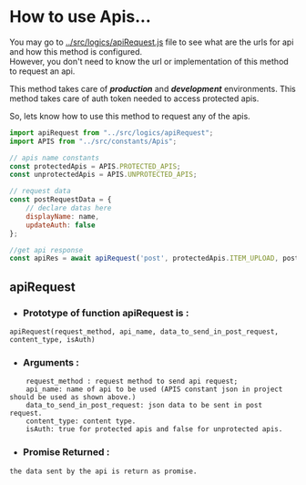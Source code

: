 # How to use Apis...

You may go to [../src/logics/apiRequest.js](../src/logics/apiRequest.js) file to see what are the urls for api and how this method is configured.  
However, you don't need to know the url or implementation of this method to request an api.

This method takes care of **_production_** and **_development_** environments.
This method takes care of auth token needed to access protected apis.

So, lets know how to use this method to request any of the apis.

```javascript
import apiRequest from "../src/logics/apiRequest";
import APIS from "../src/constants/Apis";

// apis name constants
const protectedApis = APIS.PROTECTED_APIS;
const unprotectedApis = APIS.UNPROTECTED_APIS;

// request data
const postRequestData = {
    // declare datas here
    displayName: name,
    updateAuth: false
};

//get api response
const apiRes = await apiRequest('post', protectedApis.ITEM_UPLOAD, postRequestData, 'json', true)
```  
## apiRequest
- ### **Prototype of function apiRequest is :**  
`
apiRequest(request_method, api_name, data_to_send_in_post_request, content_type, isAuth)
`

- ### **Arguments** :  
```
    request_method : request method to send api request;  
    api_name: name of api to be used (APIS constant json in project should be used as shown above.)
    data_to_send_in_post_request: json data to be sent in post request.
    content_type: content type.
    isAuth: true for protected apis and false for unprotected apis.
```

- ### **Promise Returned :**

`
the data sent by the api is return as promise.
`